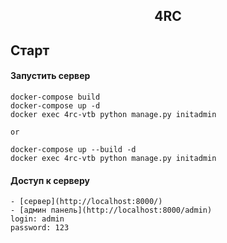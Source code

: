 <h2 align="center">4RC</h2>

## Старт

#### Запустить сервер

    docker-compose build
    docker-compose up -d
    docker exec 4rc-vtb python manage.py initadmin
    
    or

    docker-compose up --build -d 
    docker exec 4rc-vtb python manage.py initadmin
    
#### Доступ к серверу
    
    - [сервер](http://localhost:8000/)
    - [админ панель](http://localhost:8000/admin)
    login: admin
    password: 123
